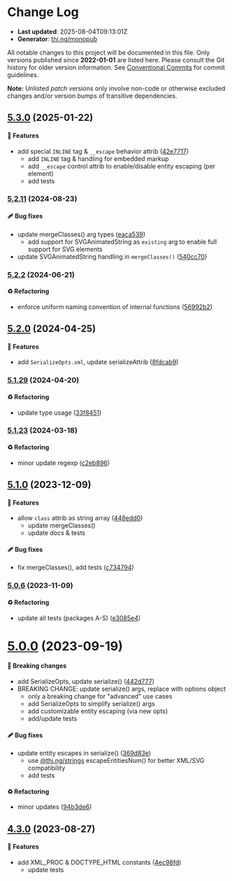 # Change Log

- **Last updated**: 2025-08-04T09:13:01Z
- **Generator**: [thi.ng/monopub](https://thi.ng/monopub)

All notable changes to this project will be documented in this file.
Only versions published since **2022-01-01** are listed here.
Please consult the Git history for older version information.
See [Conventional Commits](https://conventionalcommits.org/) for commit guidelines.

**Note:** Unlisted _patch_ versions only involve non-code or otherwise excluded changes
and/or version bumps of transitive dependencies.

## [5.3.0](https://github.com/thi-ng/umbrella/tree/@thi.ng/hiccup@5.3.0) (2025-01-22)

#### 🚀 Features

- add special `INLINE` tag & `__escape` behavior attrib ([42e7717](https://github.com/thi-ng/umbrella/commit/42e7717))
  - add `INLINE` tag & handling for embedded markup
  - add `__escape` control attrib to enable/disable entity escaping (per element)
  - add tests

### [5.2.11](https://github.com/thi-ng/umbrella/tree/@thi.ng/hiccup@5.2.11) (2024-08-23)

#### 🩹 Bug fixes

- update mergeClasses() arg types ([eaca539](https://github.com/thi-ng/umbrella/commit/eaca539))
  - add support for SVGAnimatedString as `existing` arg
    to enable full support for SVG elements
- update SVGAnimatedString handling in `mergeClasses()` ([540cc70](https://github.com/thi-ng/umbrella/commit/540cc70))

### [5.2.2](https://github.com/thi-ng/umbrella/tree/@thi.ng/hiccup@5.2.2) (2024-06-21)

#### ♻️ Refactoring

- enforce uniform naming convention of internal functions ([56992b2](https://github.com/thi-ng/umbrella/commit/56992b2))

## [5.2.0](https://github.com/thi-ng/umbrella/tree/@thi.ng/hiccup@5.2.0) (2024-04-25)

#### 🚀 Features

- add `SerializeOpts.xml`, update serializeAttrib ([8fdcab9](https://github.com/thi-ng/umbrella/commit/8fdcab9))

### [5.1.29](https://github.com/thi-ng/umbrella/tree/@thi.ng/hiccup@5.1.29) (2024-04-20)

#### ♻️ Refactoring

- update type usage ([33f8451](https://github.com/thi-ng/umbrella/commit/33f8451))

### [5.1.23](https://github.com/thi-ng/umbrella/tree/@thi.ng/hiccup@5.1.23) (2024-03-18)

#### ♻️ Refactoring

- minor update regexp ([c2eb896](https://github.com/thi-ng/umbrella/commit/c2eb896))

## [5.1.0](https://github.com/thi-ng/umbrella/tree/@thi.ng/hiccup@5.1.0) (2023-12-09)

#### 🚀 Features

- allow `class` attrib as string array ([448edd0](https://github.com/thi-ng/umbrella/commit/448edd0))
  - update mergeClasses()
  - update docs & tests

#### 🩹 Bug fixes

- fix mergeClasses(), add tests ([c734794](https://github.com/thi-ng/umbrella/commit/c734794))

### [5.0.6](https://github.com/thi-ng/umbrella/tree/@thi.ng/hiccup@5.0.6) (2023-11-09)

#### ♻️ Refactoring

- update all tests (packages A-S) ([e3085e4](https://github.com/thi-ng/umbrella/commit/e3085e4))

# [5.0.0](https://github.com/thi-ng/umbrella/tree/@thi.ng/hiccup@5.0.0) (2023-09-19)

#### 🛑 Breaking changes

- add SerializeOpts, update serialize() ([442d777](https://github.com/thi-ng/umbrella/commit/442d777))
- BREAKING CHANGE: update serialize() args, replace with options object
  - only a breaking change for "advanced" use cases
  - add SerializeOpts to simplify serialize() args
  - add customizable entity escaping (via new opts)
  - add/update tests

#### 🩹 Bug fixes

- update entity escapes in serialize() ([369d83e](https://github.com/thi-ng/umbrella/commit/369d83e))
  - use [@thi.ng/strings](https://github.com/thi-ng/umbrella/tree/main/packages/strings) escapeEntitiesNum() for better XML/SVG compatibility
  - add tests

#### ♻️ Refactoring

- minor updates ([94b3de6](https://github.com/thi-ng/umbrella/commit/94b3de6))

## [4.3.0](https://github.com/thi-ng/umbrella/tree/@thi.ng/hiccup@4.3.0) (2023-08-27)

#### 🚀 Features

- add XML_PROC & DOCTYPE_HTML constants ([4ec98fd](https://github.com/thi-ng/umbrella/commit/4ec98fd))
  - update tests
